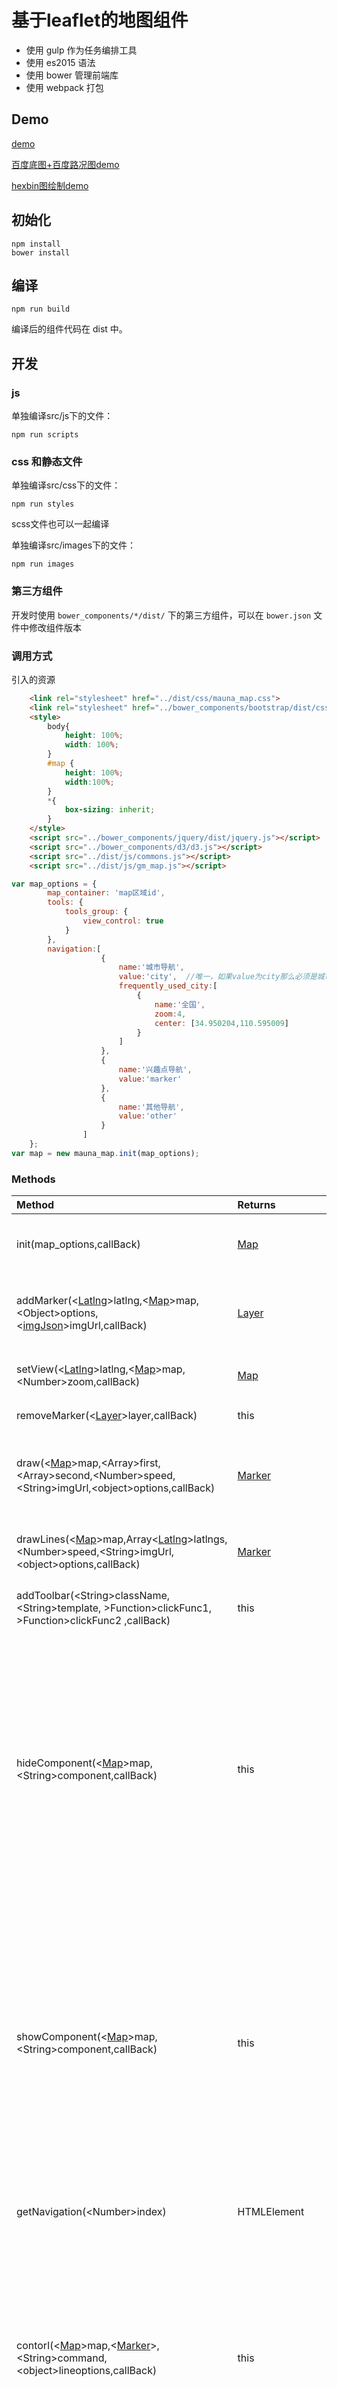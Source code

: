 # 基于leaflet的地图组件

- 使用 gulp 作为任务编排工具
- 使用 es2015 语法
- 使用 bower 管理前端库
- 使用 webpack 打包

## Demo

[demo](https://emiyagm.github.io/leaflet_viz_gm/example/indexDemo.html)

[百度底图+百度路况图demo](https://emiyagm.github.io/leaflet_viz_gm/example/indexMapBaidu.html)

[hexbin图绘制demo](https://emiyagm.github.io/leaflet_viz_gm/example/indexHexbin.html)

## 初始化

```
npm install
bower install
```

## 编译

```shell
npm run build
```

编译后的组件代码在 dist 中。

## 开发

### js

单独编译src/js下的文件：

```shell
npm run scripts
```

### css 和静态文件

单独编译src/css下的文件：

```shell
npm run styles
```
scss文件也可以一起编译

单独编译src/images下的文件：

```shell
npm run images
```

### 第三方组件

开发时使用 `bower_components/*/dist/` 下的第三方组件，可以在 `bower.json` 文件中修改组件版本

### 调用方式

引入的资源
```html
    <link rel="stylesheet" href="../dist/css/mauna_map.css">
    <link rel="stylesheet" href="../bower_components/bootstrap/dist/css/bootstrap.css">
    <style>
        body{
            height: 100%;
            width: 100%;
        }
        #map {
            height: 100%;
            width:100%;
        }
        *{
            box-sizing: inherit;
        }
    </style>
    <script src="../bower_components/jquery/dist/jquery.js"></script>
    <script src="../bower_components/d3/d3.js"></script>
    <script src="../dist/js/commons.js"></script>
    <script src="../dist/js/gm_map.js"></script>
```

```javascript
var map_options = {
        map_container: 'map区域id',
        tools: {
            tools_group: {
                view_control: true
            }
        },
        navigation:[
                    {
                        name:'城市导航',
                        value:'city',  //唯一，如果value为city那么必须是城市导航
                        frequently_used_city:[
                            {
                                name:'全国',
                                zoom:4,
                                center: [34.950204,110.595009]
                            }
                        ]
                    },
                    {
                        name:'兴趣点导航',
                        value:'marker'
                    },
                    {
                        name:'其他导航',
                        value:'other'
                    }
                ]
    };
var map = new mauna_map.init(map_options);
```

### Methods

| Method | Returns | Description |
|:---|:---|:---|
| init(map_options,callBack) | [Map](#user-content-leaflet-map) | 地图初始化方法，返回结果为leaflet里的class Map |
| addMarker(<[Latlng](#user-content-latlng)>latlng,<[Map](#user-content-leaflet-map)>map,\<Object\>options,\<[imgJson](#user-content-imgJson)\>imgUrl,callBack) | [Layer](#user-content-leaflet-layer) | 在指定经纬度添加marker，返回结果为leaflet里面的class Layer |
| setView(<[Latlng](#user-content-latlng)>latlng,<[Map](#user-content-leaflet-map)>map,\<Number\>zoom,callBack) | [Map](#user-content-leaflet-map) | 指定地图中心点位置和缩放程度 |
| removeMarker(<[Layer](#user-content-leaflet-layer)>layer,callBack) | this | 移除指定marker |
| draw(<[Map](#user-content-leaflet-map)>map,\<Array\>first,\<Array\>second,\<Number\>speed,\<String\>imgUrl,\<object\>options,callBack) | [Marker](#user-content-movingmarker-marker) | 在两点之间画可动的轨迹，返回结果为movingMarker组件的class Marker |
| drawLines(<[Map](#user-content-leaflet-map)>map,Array<[Latlng](#user-content-latlng)>latlngs,\<Number\>speed,\<String\>imgUrl,\<object\>options,callBack) | [Marker](#user-content-movingmarker-marker) | 画多组点的可动轨迹，顺序按照数组经纬度存放顺序 |
| addToolbar(\<String\>className, \<String\>template, \>Function\>clickFunc1, \>Function\>clickFunc2 ,callBack) | this | 给右上方toolbar增加功能的外部接口 |
| hideComponent(<[Map](#user-content-leaflet-map)>map,\<String\>component,callBack) | this | 隐藏内部公用组件，component传值对应说明：centerpoint：正下方中心地址，iconLayers：图层切换，zoomslider：层级伸缩条，search：搜索框，scale：比例尺，minimap：小地图，searchplace：搜索框 |
| showComponent(<[Map](#user-content-leaflet-map)>map,\<String\>component,callBack) | this | 显示内部公用组件，component传值对应说明：centerpoint：正下方中心地址，iconLayers：图层切换，zoomslider：层级伸缩条，search：搜索框，scale：比例尺，minimap：小地图，searchplace：搜索框 |
| getNavigation(\<Number\>index) | HTMLElement | 获取对应顺序的导航栏下方对应的div，从1开始 |
| contorl(<[Map](#user-content-leaflet-map)>map,<[Marker](#user-content-movingmarker-marker)>,\<String\>command,\<object\>lineoptions,callBack) | this | 控制绘制轨迹的点，command传值对应说明：start：开始移动，pause：暂停移动，stop：终止移动，如果你在之后再调用start，那么会从初始点开始移动，resume：重新开始 |
| contorl2(<[Map](#user-content-leaflet-map)>map,<[Marker](#user-content-movingmarker-marker)>,\<object\>lineoptions,callBack) | this | 控制绘制轨迹的点 |
| d3draw(<[Map](#user-content-leaflet-map)>map,callback) | none | 使用d3.js绘制图形 |
| addToolbar([Map](#user-content-leaflet-map)>map, \<String\>className, \<String\>template, clickFunc1, clickFunc2, callBack) | this | 右上角工具栏设置，详情请见demo页 |
| polyLine(<[Map](#user-content-leaflet-map)>map,Array<[Latlng](#user-content-latlng)>latlngs,\<object\>options,callBack) | polyline | 绘制路线，线条样式可以自定义，配置详情见leaflet的polyline配置项 |
| getNavigation(\<Number\>index,callBack) | HTMLElement | 获取导航栏分栏区域 |
| myIcon(<[Map](#user-content-leaflet-map)>map,\<Array\>latlng,\<object\>options,\<object\>markeropt) | myIcon | leaflet myIcon功能接口封装 |
| myMarker(\<Array\>latlng, \<object\>options, \<object\>markeropt) | <[Marker](#user-content-movingmarker-marker)> | 生成一个自定义icon的leaflet标准marker |
| icon(<[Map](#user-content-leaflet-map)>map,\<Array\>latlng,\<object\>options,\<object\>markeropt) | icon | leaflet icon功能接口封装 |
| location(\<Array\>latlng,callBack) | String | 逆地址编码转换接口 |
| createSearch(\<String\>content,callBack) | HTMLElement | 创建搜索区域 |
| getSearchTips(\<keywords\>,first,second) | JSON | 根据关键词，城市，经纬度查询 |
| changeMap(<[Map](#user-content-leaflet-map)>map,\<String\>type,\<Boolean\>road) | this | 切换基础地图图层，参数说明：type说明：google： 谷歌标准底图，google-satellite：谷歌卫星底图，gaode：高德标准底图，gaode-satellite：高德卫星底图，baidu：百度标准底图（注意！百度地图的投影坐标系和其他地图的均不一样，更换底图会导致原来在地图上的点和线位置偏移），baidu-satellite：百度卫星底图。road说明：true：显示路况，false：不显示路况（注意！百度底图的情况下，显示百度路况，其他底图情况下，统一显示高德路况）|
| initLine(<[Map](#user-content-leaflet-map)>map) | LinearMeasurement | 初始化测距工具 |
| startLine(\<LinearMeasurement\>line) | | 开始测距 |
| endLine(\<LinearMeasurement\>line) | | 结束测距 （已废弃）|
| drawArrow(polyline) | polylineDecorator | 在polyline上绘制箭头 |
| setPatterns(\<polylineDecorator\>decorator,\<object\>options) | this | 设置箭头样式 |
| myMarker(\<Array\>latlng,\<object\>options,\<object\>markeropt) | [Marker](#user-content-leaflet-marker) | 新建一个地图上的点，但是不显示在地图上 |
| getSearch(\<String\>keywords,<String>city) | JSON | 根据城市名称搜索 |
| getLatlng(\<String\>address) | Array | 根据地址搜索经纬度 |
| getSubdistrict(<String>address) | JSON | 高德行政区域查询接口 |
| arrowCluster(<[Map](#user-content-leaflet-map)>map) | collisionLayer | TODO |
| addCluster(\<Array\>Markers, <[Map](#user-content-leaflet-map)>map, \<object\>cluster_options) | markerClusterGroup | 点聚合，详情请见对应demo页面 |
| removeCluster(cluster,\<Array\>Markers,<[Map](#user-content-leaflet-map)>map) | none | 删除点聚合，还原坐标点 |
| addToCluster(<[Map](#user-content-leaflet-map)>map,\<Array\>layers,cluster | none | 向聚合里面添加点 |
| removerFromCluster(<[Map](#user-content-leaflet-map)>map, \<Array\>layers, cluster | none | 从聚合里删除点 |
| showBackground(<[Map](#user-content-leaflet-map)>map, \<String\>url) | Layer | 显示自定义背景蒙版，此时地图将不可操作 |
| hideBackground(<[Map](#user-content-leaflet-map)>map, background) | none | 移除自定义背景蒙版，此时地图将恢复操作 |
| showTransparentBg(<[Map](#user-content-leaflet-map)>map) | Layer | 显示灰色透明的背景蒙版，此时地图将不可操作 |
| hideTransparentBg(<[Map](#user-content-leaflet-map)>map,background) | none | 移除灰色透明的背景蒙版，此时地图将恢复操作 |
| changeIcon([Marker](#user-content-movingmarker-marker), \<Array\>latlng, \<object\>options) | [Marker](#user-content-movingmarker-marker) | 改变已有的Icon Marker |
| drawPolygon(<[Map](#user-content-leaflet-map)>map, \<Array\>latlngs, \<object\>option, \<Boolean\>fitBounds, callback) | polygon | 区域绘制 |
| initPolygon(<[Map](#user-content-leaflet-map)>map) | none | 初始化绘制区域功能，因为其功能被整合到Toolbar中，所以自带的功能按钮被隐藏 |
| startPolygon() | none | 开始绘制区域 |
| cancelPolygon() | none | 结束区域绘制 |
| removePolygon(layer) | none | 移除已经绘制的区域 |
| changeContainerBg(\<String\>url) | none | 修改地图底图背景 |
| showMarkerList(<[Map](#user-content-leaflet-map)>map, callBack) | none | 重叠提示（废弃） |
| showMarkerList2(<[Map](#user-content-leaflet-map)>map, callBack) | none | 重叠提示（废弃） |
| closeMarkerList(<[Map](#user-content-leaflet-map)>map, callBack | none | 关闭重叠提示（废弃）|
| drawCircle(<[Map](#user-content-leaflet-map)>map, \<Array\>latlng, \<object\>options,callback) | Layer | 画圆 |
| coverTips(<[Map](#user-content-leaflet-map)>map, \<Array\>markers, latlng, callback) | none | 重叠提示功能，配合鼠标移动监听使用 |
| showPopup(<[Map](#user-content-leaflet-map)>map, latlng, \<String\>content, \<object\>popupoptions, callback) | Popup | 添加一个popup |
| showHeatmap(<[Map](#user-content-leaflet-map)>map, \<Array\>data, radius, callback) | Layer | 绘制经典热力图，data是点的数组 |
| marsTobaidu(\<Array\>mars_point) | baidu_point | 火星坐标转百度坐标，一般配合更换百度地图底图使用 |
| changeToMapbox(<[Map](#user-content-leaflet-map)>map) | none | 将底图更换为mapbox底图 |
| drawDeckGl() | none | DeckGl绘制 |
| drawHexbin(<[Map](#user-content-leaflet-map)>map, \<Array\>latlngs) | Layer | hexbin图绘制 |



### Leaflet Map

此为暴露的Leaflet class Map开放接口，详见文档：
[Map](http://leafletjs.com/reference-1.2.0.html#map)

### Leaflet Layer

此为暴露的Leaflet class Layer开放接口，详见文档：
[Layer](http://leafletjs.com/reference-1.2.0.html#Layer)

### Leaflet Marker

此为暴露的Leaflet class Marker开放接口，详见文档：
[Marker](http://leafletjs.com/reference-1.2.0.html#Marker)

### movingMarker Marker

此为暴露的Leaflet组件Leaflet.MovingMarker的class Marker开放接口

**Methods**

*Getter*

 - ``` isRunning()```: return ```true``` if the marker is currently moving.
 - ```isPaused()```: return ```true``` if the marker is paused

 - ``` isEnded()```: return ```true``` if the marker is arrived to the last position or it has been stopped manually

 - ```isStarted()```: return ```true``` if the marker has started

**Note**: ```Marker.getLatLng()``` still works and give the current position

*Setter*

 - ```start()```:  the marker begins its path or resumes if it is paused.
 - ``` stop()```: manually stops the marker, if you call ```start`` after, the marker starts again the polyline at the beginning.
 - ```pause()```: just pauses the marker
 - ``` resume()```: the marker resumes its animation
 - ```addLatLng(latlng, duration)```: adds a point to the polyline. Useful, if we have to set the path one by one.
 - ``` moveTo(latlng, duration)```: stops current animation and make the marker move to ```latlng``` in ```duration``` ms.
 - ```addStation(pointIndex, duration)```: the marker will stop at the ```pointIndex```th points of the polyline during ```duration``` ms. You can't add a station at the first or last point of the polyline.

*Events*

 - ```start```: fired when the marker starts
 - ``` end```: fired when the marker stops
 - ```loop```: fired when the marker begin a new loop

**Note**: Event are not synchrone because of the use of ```requestAnimationFrame```.  If you quit the tab where the animation is working, events will be fired when the tab will get back the focus. Events ```end``` and ```loop``` have the attribute ```elapsedTime``` to get the time elapsed since the real end/loop.

### Latlng

关于Latlng类型说明

其实际上是一个存放经纬度的数组

例：
```
var latlng1 = [30,110];
var latlng2 = [30,104];
var map = new mauna_map.init(map_options);
mauna_map.draw(map,latlng2,latlng1,20000);
```

### imgJson

关于自定义marker样式的options，请按如下规则填写该json数据

```JavaScript
var imgUrl = {
    url : '', //图片地址
    width : 30,  //图片宽度
    height : 50  //图片高度
}
```

### PS

部分引入的leaflet插件，做了修改，以下列出名单

- [Leaflet.markercluster](https://github.com/EmiyaGm/Leaflet.markercluster)
- [Leaflet-MiniMap](https://github.com/EmiyaGm/Leaflet-MiniMap)
- [Leaflet.LayerGroup.Collision](https://github.com/EmiyaGm/Leaflet.LayerGroup.Collision)
